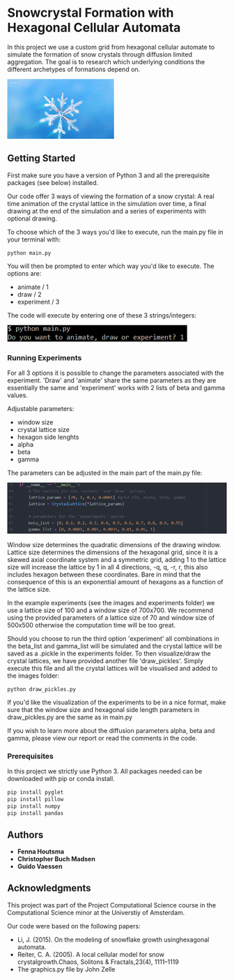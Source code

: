 # Snowcrystal Formation with Hexagonal Cellular Automata

In this project we use a custom grid from hexagonal cellular automate to simulate the formation of snow crystals through diffusion limited aggregation. The goal is to research which underlying conditions the different archetypes of formations depend on.

![](snow-crystal.gif)

## Getting Started

First make sure you have a version of Python 3 and all the prerequisite packages (see below) installed.

Our code offer 3 ways of viewing the formation of a snow crystal: A real time animation of the crystal lattice in the simulation over time, a final drawing at the end of the simulation and a series of experiments with optional drawing.

To choose which of the 3 ways you'd like to execute, run the main.py file in your terminal with:
```
python main.py
```
You will then be prompted to enter which way you'd like to execute. 
The options are:
- animate / 1
- draw / 2
- experiment / 3

The code will execute by entering one of these 3 strings/integers:

![](prompt.PNG)

### Running Experiments
For all 3 options it is possible to change the parameters associated with the experiment. 'Draw' and 'animate' share the same parameters as they are essentially the same and 'experiment' works with 2 lists of beta and gamma values.

Adjustable parameters:
- window size
- crystal lattice size
- hexagon side lenghts
- alpha
- beta
- gamma

The parameters can be adjusted in the main part of the main.py file:

![](main_params.PNG)

Window size determines the quadratic dimensions of the drawing window. Lattice size determines the dimensions of the hexagonal grid, since it is a skewed axial coordinate system and a symmetric grid, adding 1 to the lattice size will increase the lattice by 1 in all 4 directions, -q, q, -r, r, this also includes hexagon between these coordinates. Bare in mind that the consequence of this is an exponential amount of hexagons as a function of the lattice size.

In the example experiments (see the images and experiments folder) we use a lattice size of 100 and a window size of 700x700. We recommend using the provided parameters of a lattice size of 70 and window size of 500x500 otherwise the computation time will be too great.

Should you choose to run the third option 'experiment' all combinations in the beta_list and gamma_list will be simulated and the crystal lattice will be saved as a .pickle in the experiments folder. To then visualize/draw the crystal lattices, we have provided another file 'draw_pickles'. Simply execute this file and all the crystal lattices will be visualised and added to the images folder:

```
python draw_pickles.py
```
If you'd like the visualization of the experiments to be in a nice format, make sure that the window size and hexagonal side length parameters in draw_pickles.py are the same as in main.py

If you wish to learn more about the diffusion parameters alpha, beta and gamma, please view our report or read the comments in the code.


### Prerequisites

In this project we strictly use Python 3. All packages needed can be downloaded with pip or conda install.

```
pip install pyglet
pip install pillow
pip install numpy
pip install pandas
```

## Authors
- **Fenna Houtsma**
- **Christopher Buch Madsen**
- **Guido Vaessen** 

## Acknowledgments

This project was part of the Project Computational Science course in the Computational Science minor at the Universtiy of Amsterdam.

Our code were based on the following papers:
- Li,  J.   (2015).   On  the  modeling  of  snowflake  growth  usinghexagonal automata.
- Reiter, C. A.  (2005).  A local cellular model for snow crystalgrowth.Chaos, Solitons & Fractals,23(4), 1111–1119
- The graphics.py file by John Zelle
